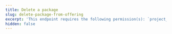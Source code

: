 ```yaml
---
title: Delete a package
slug: delete-package-from-offering
excerpt: 'This endpoint requires the following permission(s): `project_configuration:packages:read_write`.'
hidden: false
---
```

